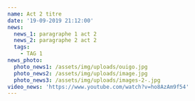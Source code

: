 ```yaml
---
name: Act 2 titre
date: '19-09-2019 21:12:00'
news:
  news_1: paragraphe 1 act 2
  news_2: paragraphe 2 act 2
  tags:
    - TAG 1
news_photo:
  photo_news1: /assets/img/uploads/ouigo.jpg
  photo_news2: /assets/img/uploads/image.jpg
  photo_news3: /assets/img/uploads/images-2-.jpg
video_news: 'https://www.youtube.com/watch?v=ho8AzAm9f54'
---
```



